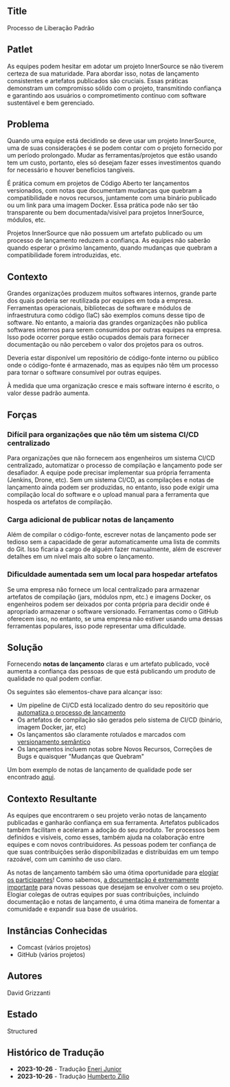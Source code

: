 ## Title

Processo de Liberação Padrão

## Patlet

As equipes podem hesitar em adotar um projeto InnerSource se não tiverem certeza de sua maturidade. Para abordar isso, notas de lançamento consistentes e artefatos publicados são cruciais. Essas práticas demonstram um compromisso sólido com o projeto, transmitindo confiança e garantindo aos usuários o comprometimento contínuo com software sustentável e bem gerenciado.

## Problema

Quando uma equipe está decidindo se deve usar um projeto InnerSource, uma de suas considerações é se podem contar com o projeto fornecido por um período prolongado. Mudar as ferramentas/projetos que estão usando tem um custo, portanto, eles só desejam fazer esses investimentos quando for necessário e houver benefícios tangíveis.

É prática comum em projetos de Código Aberto ter lançamentos versionados, com notas que documentam mudanças que quebram a compatibilidade e novos recursos, juntamente com uma binário publicado ou um link para uma imagem Docker. Essa prática pode não ser tão transparente ou bem documentada/visível para projetos InnerSource, módulos, etc.

Projetos InnerSource que não possuem um artefato publicado ou um processo de lançamento reduzem a confiança. As equipes não saberão quando esperar o próximo lançamento, quando mudanças que quebram a compatibilidade forem introduzidas, etc.

## Contexto

Grandes organizações produzem muitos softwares internos, grande parte dos quais poderia ser reutilizada por equipes em toda a empresa. Ferramentas operacionais, bibliotecas de software e módulos de infraestrutura como código (IaC) são exemplos comuns desse tipo de software. No entanto, a maioria das grandes organizações não publica softwares internos para serem consumidos por outras equipes na empresa. Isso pode ocorrer porque estão ocupados demais para fornecer documentação ou não percebem o valor dos projetos para os outros.

Deveria estar disponível um repositório de código-fonte interno ou público onde o código-fonte é armazenado, mas as equipes não têm um processo para tornar o software consumível por outras equipes.

À medida que uma organização cresce e mais software interno é escrito, o valor desse padrão aumenta.

## Forças

### Difícil para organizações que não têm um sistema CI/CD centralizado

Para organizações que não fornecem aos engenheiros um sistema CI/CD centralizado, automatizar o processo de compilação e lançamento pode ser desafiador. A equipe pode precisar implementar sua própria ferramenta (Jenkins, Drone, etc). Sem um sistema CI/CD, as compilações e notas de lançamento ainda podem ser produzidas, no entanto, isso pode exigir uma compilação local do software e o upload manual para a ferramenta que hospeda os artefatos de compilação.

### Carga adicional de publicar notas de lançamento

Além de compilar o código-fonte, escrever notas de lançamento pode ser tedioso sem a capacidade de gerar automaticamente uma lista de commits do Git. Isso ficaria a cargo de alguém fazer manualmente, além de escrever detalhes em um nível mais alto sobre o lançamento.

### Dificuldade aumentada sem um local para hospedar artefatos

Se uma empresa não fornece um local centralizado para armazenar artefatos de compilação (jars, módulos npm, etc.) e imagens Docker, os engenheiros podem ser deixados por conta própria para decidir onde é apropriado armazenar o software versionado. Ferramentas como o GitHub oferecem isso, no entanto, se uma empresa não estiver usando uma dessas ferramentas populares, isso pode representar uma dificuldade.

## Solução

Fornecendo **notas de lançamento** claras e um artefato publicado, você aumenta a confiança das pessoas de que está publicando um produto de qualidade no qual podem confiar.

Os seguintes são elementos-chave para alcançar isso:

- Um pipeline de CI/CD está localizado dentro do seu repositório que [automatiza o processo de lançamento](https://opensource.guide/best-practices/#use-tools-to-automate-basic-maintenance-tasks)
- Os artefatos de compilação são gerados pelo sistema de CI/CD (binário, imagem Docker, jar, etc)
- Os lançamentos são claramente rotulados e marcados com [versionamento semântico](https://github.com/semantic-release/semantic-release)
- Os lançamentos incluem notas sobre Novos Recursos, Correções de Bugs e quaisquer "Mudanças que Quebram"

Um bom exemplo de notas de lançamento de qualidade pode ser encontrado [aqui](https://github.com/jaegertracing/jaeger/releases).

## Contexto Resultante

As equipes que encontrarem o seu projeto verão notas de lançamento publicadas e ganharão confiança em sua ferramenta. Artefatos publicados também facilitam e aceleram a adoção do seu produto. Ter processos bem definidos e visíveis, como esses, também ajuda na colaboração entre equipes e com novos contribuidores. As pessoas podem ter confiança de que suas contribuições serão disponibilizadas e distribuídas em um tempo razoável, com um caminho de uso claro.

As notas de lançamento também são uma ótima oportunidade para [elogiar os participantes](praise-participants.md)! Como sabemos, [a documentação é extremamente importante](project-setup/base-documentation.md) para novas pessoas que desejam se envolver com o seu projeto. Elogiar colegas de outras equipes por suas contribuições, incluindo documentação e notas de lançamento, é uma ótima maneira de fomentar a comunidade e expandir sua base de usuários.

## Instâncias Conhecidas

- Comcast (vários projetos)
- GitHub (vários projetos)

## Autores

David Grizzanti

## Estado

Structured

## Histórico de Tradução

- **2023-10-26** - Tradução [Eneri Junior](https://github.com/jrcosta)
- **2023-10-26** - Tradução [Humberto Zilio](https://github.com/zilio)
